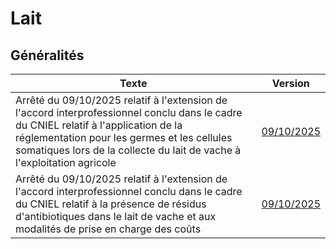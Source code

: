 # Lait

## Généralités

| Texte                                                                                                                                                                                                                                                          | Version                                                                   |
| -------------------------------------------------------------------------------------------------------------------------------------------------------------------------------------------------------------------------------------------------------------- | ------------------------------------------------------------------------- |
| Arrêté du 09/10/2025 relatif à l'extension de l'accord interprofessionnel conclu dans le cadre du CNIEL relatif à l'application de la réglementation pour les germes et les cellules somatiques lors de la collecte du lait de vache à l'exploitation agricole | [09/10/2025](https://www.legifrance.gouv.fr/jorf/id/JORFTEXT000052396727) |
| Arrêté du 09/10/2025 relatif à l'extension de l'accord interprofessionnel conclu dans le cadre du CNIEL relatif à la présence de résidus d'antibiotiques dans le lait de vache et aux modalités de prise en charge des coûts                                   | [09/10/2025](https://www.legifrance.gouv.fr/jorf/id/JORFTEXT000052396735) |
